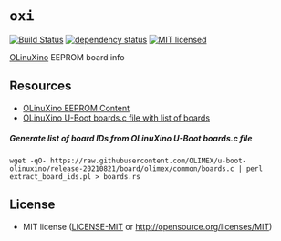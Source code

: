 # `oxi`

[![Build Status][build-image]][build-link]
[![dependency status][deps-image]][deps-link]
[![MIT licensed][license-image]][license-link]

[OLinuXino][OLINUXINO] EEPROM board info

## Resources
- [OLinuXino EEPROM Content][OLIMEX-A20-EEPROM]
- [OLinuXino U-Boot boards.c file with list of boards][OLINUXINO-UBOOT-BOARDS]

##### Generate list of board IDs from OLinuXino U-Boot boards.c file 
`wget -qO- https://raw.githubusercontent.com/OLIMEX/u-boot-olinuxino/release-20210821/board/olimex/common/boards.c | perl extract_board_ids.pl > boards.rs`

## License
- MIT license ([LICENSE-MIT](LICENSE-MIT) or http://opensource.org/licenses/MIT)

[build-image]: https://github.com/tkeksa/oxi/workflows/ci/badge.svg
[build-link]: https://github.com/tkeksa/oxi/actions
[deps-image]: https://deps.rs/repo/github/tkeksa/oxi/status.svg
[deps-link]: https://deps.rs/repo/github/tkeksa/oxi
[license-image]: https://img.shields.io/badge/license-MIT-blue.svg
[license-link]: http://opensource.org/licenses/MIT
[OLINUXINO]: https://github.com/OLIMEX/OLINUXINO
[OLIMEX-A20-EEPROM]: https://github.com/OLIMEX/OLINUXINO/blob/master/SOFTWARE/A20/A20-eeprom-contents/Olimex-A20-EEPROM-October-2019.pdf
[OLINUXINO-UBOOT-BOARDS]: https://github.com/OLIMEX/u-boot-olinuxino/blob/release-20210821/board/olimex/common/boards.c
